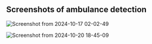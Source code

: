 ## Screenshots of ambulance detection

![Screenshot from 2024-10-17 02-02-49](https://github.com/user-attachments/assets/15438382-25f8-4090-9ef6-c4500bb20e6f)

![Screenshot from 2024-10-20 18-45-09](https://github.com/user-attachments/assets/c48c77c5-ee1f-4b53-99cc-2616bee8a3ec)



